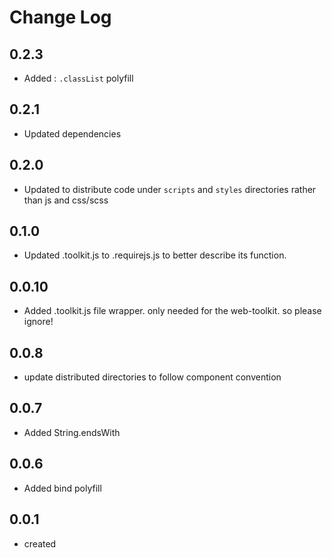 # Change Log

## 0.2.3

 * Added : `.classList` polyfill

## 0.2.1

  * Updated dependencies

## 0.2.0

  * Updated to distribute code under `scripts` and `styles` directories rather than js and css/scss

## 0.1.0

  * Updated .toolkit.js to .requirejs.js to better describe its function.

## 0.0.10

  * Added .toolkit.js file wrapper. only needed for the web-toolkit. so please ignore!

## 0.0.8

  * update distributed directories to follow component convention

## 0.0.7

  * Added String.endsWith

## 0.0.6

  * Added bind polyfill
  
## 0.0.1

 * created
